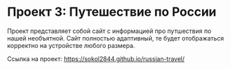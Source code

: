 # Проект 3: Путешествие по России

Проект представляет собой сайт с информацией про путшествия по нашей необъятной. Сайт полностью адаптивный, те будет отображаться корректно на устройстве любого размера.

Ссылка на проект: https://sokol2844.github.io/russian-travel/
